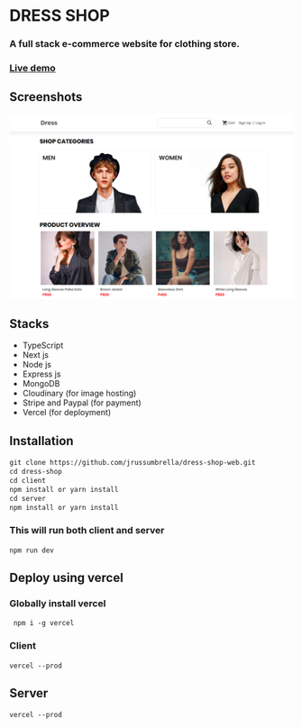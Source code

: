 # DRESS SHOP

### A full stack e-commerce website for clothing store.

### [Live demo](https://dress-shop.vercel.app/)

## Screenshots

![Thumbnail](dress-thumbnail.png)

## Stacks

- TypeScript
- Next js
- Node js
- Express js
- MongoDB
- Cloudinary (for image hosting)
- Stripe and Paypal (for payment)
- Vercel (for deployment)

## Installation

```
git clone https://github.com/jrussumbrella/dress-shop-web.git
cd dress-shop
cd client
npm install or yarn install
cd server
npm install or yarn install

```

### This will run both client and server

```
npm run dev
```

## Deploy using vercel

### Globally install vercel

```
 npm i -g vercel
```

### Client

```
vercel --prod
```

## Server

```
vercel --prod
```
